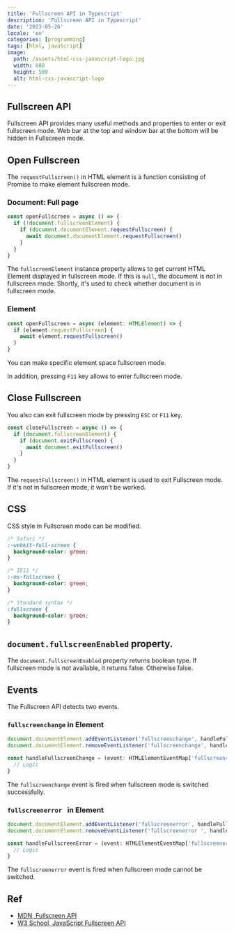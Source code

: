 ```yaml
---
title: 'Fullscreen API in Typescript'
description: 'Fullscreen API in Typescript'
date: '2023-05-26'
locale: 'en'
categories: [programming]
tags: [html, javaScript]
image:
  path: /assets/html-css-javascript-logo.jpg
  width: 800
  height: 500
  alt: html-css-javascript-logo
---
```

## Fullscreen API
Fullscreen API provides many useful methods and properties to enter or exit fullscreen mode. 
Web bar at the top and window bar at the bottom will be hidden in Fullscreen mode.

## Open Fullscreen
The `requestFullscreen()` in HTML element is a function consisting of Promise to make element fullscreen mode.
### Document: Full page
```typescript
const openFullscreen = async () => {
  if (!document.fullscreenElement) {
    if (document.documentElement.requestFullscreen) {
      await document.documentElement.requestFullscreen()
    }
  }
}
```
The `fullscreenElement` instance property allows to get current HTML Element displayed in fullscreen mode. 
If this is `null`, the document is not in fullscreen mode. Shortly, it's used to check whether document is in fullscreen mode.

### Element
```typescript
const openFullscreen = async (element: HTMLElement) => {
  if (element.requestFullscreen) {
    await element.requestFullscreen()
  }
}
```
You can make specific element space fullscreen mode. 

In addition, pressing `F11` key allows to enter fullscreen mode.

## Close Fullscreen
You also can exit fullscreen mode by pressing `ESC` or `F11` key.
```typescript
const closeFullscreen = async () => {
  if (document.fullscreenElement) {
    if (document.exitFullscreen) {
      await document.exitFullscreen()
    }
  }
}
```
The `requestFullscreen()` in HTML element is used to exit Fullscreen mode. If it's not in fullscreen mode, it won't be worked.

## CSS
CSS style in Fullscreen mode can be modified.
```css
/* Safari */
:-webkit-full-screen {
  background-color: green;
}

/* IE11 */
:-ms-fullscreen {
  background-color: green;
}

/* Standard syntax */
:fullscreen {
  background-color: green;
}
```

## `document.fullscreenEnabled` property.
The `document.fullscreenEnabled` property returns boolean type. If fullscreen mode is not available, it returns false. Otherwise false.

## Events
The Fullscreen API detects two events.

### `fullscreenchange` in Element
```typescript
document.documentElement.addEventListener('fullscreenchange', handleFullscreenChange)
document.documentElement.removeEventListener('fullscreenchange', handleFullscreenChange)

const handleFullscreenChange = (event: HTMLElementEventMap['fullscreenchange']) => {
  // Logic
}
```
The `fullscreenchange` event is fired when fullscreen mode is switched successfully.

### `fullscreenerror ` in Element
```typescript
document.documentElement.addEventListener('fullscreenerror', handleFullscreenError)
document.documentElement.removeEventListener('fullscreenerror ', handleFullscreenError)

const handleFullscreenError = (event: HTMLElementEventMap['fullscreenerror']) => { 
  // Logic
}
```
The `fullscreenerror` event is fired when fullscreen mode cannot be switched. 

## Ref
- [MDN, Fullscreen API](https://developer.mozilla.org/en-US/docs/Web/API/Fullscreen_API)
- [W3 School, JavaScript Fullscreen API](https://www.w3schools.com/JSREF/api_fullscreen.asp)
